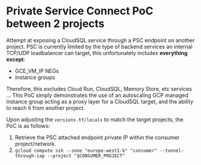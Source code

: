 # Private Service Connect PoC between 2 projects

Attempt at exposing a CloudSQL service through a PSC endpoint on another project.
PSC is currently limited by the type of backend services an internal TCP/UDP loadbalancer can target, this unfortunately includes **everything except**:
- GCE_VM_IP NEGs
- Instance groups

Therefore, this excludes Cloud Run, CloudSQL, Memory Store, etc services ...
This PoC simply demonstrates the use of an autoscaling GCP managed instance group acting as a proxy layer for a CloudSQL target, and the ability to reach it from another project.

Upon adjusting the `versions.tf/locals` to match the target projects, the PoC is as follows:

1. Retrieve the PSC attached endpoint private IP within the consumer project/network.
2.  `gcloud compute ssh --zone "europe-west1-b" "consumer" --tunnel-through-iap --project "$CONSUMER_PROJECT"`